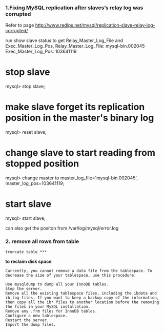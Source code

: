 
### 1.Fixing MySQL replication after slaves’s relay log was corrupted
  Refer to page http://www.redips.net/mysql/replication-slave-relay-log-corrupted/
  
  run show slave status to get Relay_Master_Log_File and Exec_Master_Log_Pos,
  Relay_Master_Log_File: mysql-bin.002045
  Exec_Master_Log_Pos: 103641119
  
  # stop slave
  mysql> stop slave;
   
  # make slave forget its replication position in the master's binary log
  mysql> reset slave;
   
  # change slave to start reading from stopped position
  mysql> change master to master_log_file='mysql-bin.002045', master_log_pos=103641119;
   
  # start slave
  mysql> start slave;
  
  can also get the positon from /var/log/mysql/error.log  

### 2. remove all rows from table
  `truncate table ***`
  
  **to reclaim disk space**
  ```
  Currently, you cannot remove a data file from the tablespace. To decrease the size of your tablespace, use this procedure:

  Use mysqldump to dump all your InnoDB tables.
  Stop the server.
  Remove all the existing tablespace files, including the ibdata and ib_log files. If you want to keep a backup copy of the information, then copy all the ib* files to another location before the removing the files in your MySQL installation.
  Remove any .frm files for InnoDB tables.
  Configure a new tablespace.
  Restart the server.
  Import the dump files.
  ```
  

